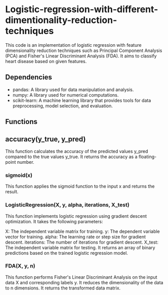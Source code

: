 # Logistic-regression-with-different-dimentionality-reduction-techniques


This code is an implementation of logistic regression with feature dimensionality reduction techniques such as Principal Component Analysis (PCA) and Fisher's Linear Discriminant Analysis (FDA). It aims to classify heart disease based on given features.

## Dependencies
- pandas: A library used for data manipulation and analysis.
- numpy: A library used for numerical computations.
- scikit-learn: A machine learning library that provides tools for data preprocessing, model selection, and evaluation.

## Functions
## accuracy(y_true, y_pred)
This function calculates the accuracy of the predicted values y_pred compared to the true values y_true. It returns the accuracy as a floating-point number.

### sigmoid(x)
This function applies the sigmoid function to the input x and returns the result.

### LogisticRegression(X, y, alpha, iterations, X_test)
This function implements logistic regression using gradient descent optimization. It takes the following parameters:

X: The independent variable matrix for training.
y: The dependent variable vector for training.
alpha: The learning rate or step size for gradient descent.
iterations: The number of iterations for gradient descent.
X_test: The independent variable matrix for testing.
It returns an array of binary predictions based on the trained logistic regression model.

### FDA(X, y, n)
This function performs Fisher's Linear Discriminant Analysis on the input data X and corresponding labels y. It reduces the dimensionality of the data to n dimensions. It returns the transformed data matrix.
